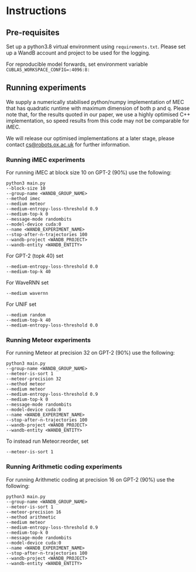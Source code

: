# Instructions

## Pre-requisites

Set up a python3.8 virtual environment using ```requirements.txt```.
Please set up a WandB account and project to be used for the logging.

For reproducible model forwards, set environment variable
```CUBLAS_WORKSPACE_CONFIG=:4096:8:```

## Running experiments

We supply a numerically stabilised python/numpy implementation of MEC that has quadratic runtime with
maximum dimension of both p and q.
Please note that, for the results quoted in our paper, we use a highly optimised C++ implementation,
so speed results from this code may not be comparable for iMEC. 

We will release our optimised implementations at a later stage, please contact cs@robots.ox.ac.uk for further information.

### Running iMEC experiments

For running iMEC at block size 10 on GPT-2 (90%) use the following:

```
python3 main.py 
--block-size 10
--group-name <WANDB_GROUP_NAME>
--method imec 
--medium meteor
--medium-entropy-loss-threshold 0.9
--medium-top-k 0 
--message-mode randombits
--model-device cuda:0
--name <WANDB_EXPERIMENT_NAME>
--stop-after-n-trajectories 100
--wandb-project <WANDB_PROJECT>
--wandb-entity <WANDB_ENTITY>
```

For GPT-2 (topk 40) set
```
--medium-entropy-loss-threshold 0.0
--medium-top-k 40
```

For WaveRNN set
```
--medium wavernn
```

For UNIF set
```
--medium random
--medium-top-k 40
--medium-entropy-loss-threshold 0.0
```

### Running Meteor experiments

For running Meteor at precision 32 on GPT-2 (90%) use the following:
```
python3 main.py 
--group-name <WANDB_GROUP_NAME>
--meteor-is-sort 1
--meteor-precision 32
--method meteor 
--medium meteor
--medium-entropy-loss-threshold 0.9
--medium-top-k 0 
--message-mode randombits
--model-device cuda:0
--name <WANDB_EXPERIMENT_NAME>
--stop-after-n-trajectories 100
--wandb-project <WANDB_PROJECT>
--wandb-entity <WANDB_ENTITY>
```

To instead run Meteor:reorder, set
```
--meteor-is-sort 1
```

### Running Arithmetic coding experiments 

For running Arithmetic coding at precision 16 on GPT-2 (90%) use the following:
```
python3 main.py 
--group-name <WANDB_GROUP_NAME>
--meteor-is-sort 1
--meteor-precision 16
--method arithmetic
--medium meteor
--medium-entropy-loss-threshold 0.9
--medium-top-k 0 
--message-mode randombits
--model-device cuda:0
--name <WANDB_EXPERIMENT_NAME>
--stop-after-n-trajectories 100
--wandb-project <WANDB_PROJECT>
--wandb-entity <WANDB_ENTITY>
```
